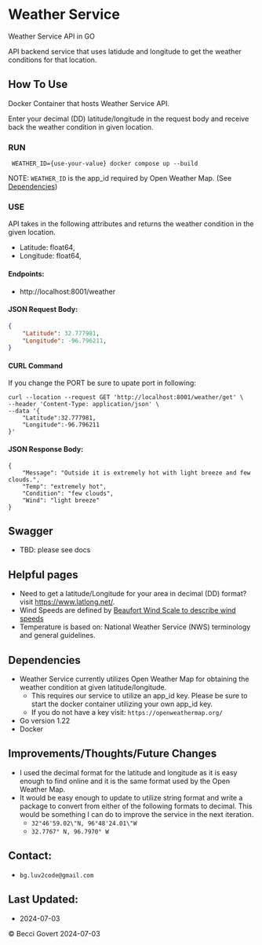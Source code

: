 # Weather Service
Weather Service API in GO

API backend service that uses latidude and longitude to get the weather conditions for that location. 

## How To Use

Docker Container that hosts Weather Service API.

Enter your decimal (DD) latitude/longitude in the request body and receive back the weather condition in given location.

### RUN
``` WEATHER_ID={use-your-value} docker compose up --build```

NOTE: `WEATHER_ID` is the app_id required by Open Weather Map. (See [Dependencies](https://github.com/RebGov/WeatherService/blob/feature-service-create2/README.md#dependencies))

### USE
API takes in the following attributes and returns the weather condition in the given location.
- Latitude: float64,
- Longitude: float64,

#### Endpoints:
- http://localhost:8001/weather
   
#### JSON Request Body:
```.json
{
    "Latitude": 32.777981,
    "Longitude": -96.796211,
}
```
#### CURL Command
If you change the PORT be sure to upate port in following:
```
curl --location --request GET 'http://localhost:8001/weather/get' \ 
--header 'Content-Type: application/json' \
--data '{
    "Latitude":32.777981,
    "Longitude":-96.796211
}'
```
#### JSON Response Body:
```
{
    "Message": "Outside it is extremely hot with light breeze and few clouds.",
    "Temp": "extremely hot",
    "Condition": "few clouds",
    "Wind": "light breeze"
}
```

## Swagger
  - TBD: please see docs

## Helpful pages
 - Need to get a latitude/Longitude for your area in decimal (DD) format? visit https://www.latlong.net/.
 - Wind Speeds are defined by [Beaufort Wind Scale to describe wind speeds](https://www.weather.gov/mfl/beaufort)
 - Temperature is based on: National Weather Service (NWS) terminology and general guidelines.

 ## Dependencies
 - Weather Service currently utilizes Open Weather Map for obtaining the weather condition at given latitude/longitude.
    - This requires our service to utilize an app_id key. Please be sure to start the docker container utilizing your own app_id key.
    - If you do not have a key visit: `https://openweathermap.org/`
- Go version 1.22
- Docker


## Improvements/Thoughts/Future Changes
- I used the decimal format for the latitude and longitude as it is easy enough to find online and it is the same format used by the Open Weather Map.
- It would be easy enough to update to utilize string format and write a package to convert from either of the following formats to decimal. This would be something I can do to improve the service in the next iteration.
    - `32°46'59.02\"N, 96°48'24.01\"W`
    - `32.7767° N, 96.7970° W`

## Contact:
- `bg.luv2code@gmail.com`

## Last Updated:
- 2024-07-03




© Becci Govert 2024-07-03